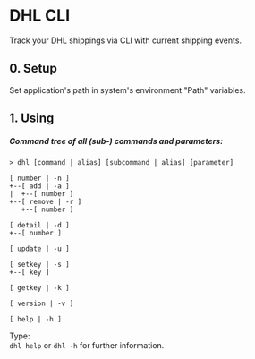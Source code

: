 # DHL CLI

Track your DHL shippings via CLI with current shipping events.

## 0. Setup

Set application's path in system's environment "Path" variables.

## 1. Using

##### Command tree of all (sub-) commands and parameters:
```
> dhl [command | alias] [subcommand | alias] [parameter]

[ number | -n ]
+--[ add | -a ]
|  +--[ number ]
+--[ remove | -r ]
   +--[ number ]

[ detail | -d ]
+--[ number ]

[ update | -u ]

[ setkey | -s ]
+--[ key ]

[ getkey | -k ]

[ version | -v ]

[ help | -h ]
```

Type: <br>
`dhl help` or `dhl -h` for further information.